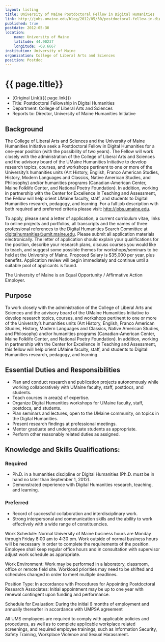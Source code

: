 ```yaml
---
layout: listing
title: University of Maine Postdoctoral Fellow in Digital Humanities
link: http://jobs.umaine.edu/blog/2012/05/30/postdoctoral-fellow-in-digital-humanities/
published: true
postdate: 2012-05-30
location:
    name: University of Maine
    latitude: 44.90237
    longitude: -68.6667
institution: University of Maine
organization: College of Liberal Arts and Sciences
position: Postdoc
---
```


# {{ page.title}}

* [Original Link]({{ page.link}})
* Title: Postdoctoral Fellowship in Digital Humanities
* Department: College of Liberal Arts and Sciences
* Reports to: Director, University of Maine Humanities Initiative

## Background
The College of Liberal Arts and Sciences and the University of Maine Humanities Initiative seek a Postdoctoral Fellow in Digital Humanities for a one-year position (with the possibility of two years). The Fellow will work closely with the administration of the College of Liberal Arts and Sciences and the advisory board of the UMaine Humanities Initiative to develop research topics, courses, and workshops pertinent to one or more of the University’s humanities units (Art History, English, Franco American Studies, History, Modern Languages and Classics, Native American Studies, and Philosophy) and/or humanities programs (Canadian-American Center, Maine Folklife Center, and National Poetry Foundation). In addition, working in partnership with the Center for Excellence in Teaching and Assessment, the Fellow will help orient UMaine faculty, staff, and students to Digital Humanities research, pedagogy, and learning. For a full job description with both required and preferred criteria please visit:  http://jobs.umaine.edu.

To apply, please send a letter of application, a current curriculum vitae, links to online projects and portfolios, all transcripts and the names of three professional references to the Digital Humanities Search Committee at digitalhumanities@umit.maine.edu.  Please submit all application materials electronically. The letter of application should explain your qualifications for the position, describe your research plans, discuss courses you would like to teach, and suggest some possible themes for workshops/seminars to be held at the University of Maine. Proposed Salary is $35,000 per year, plus benefits.  Application review will begin immediately and continue until a suitable pool of applicants is found.

The University of Maine is an Equal Opportunity / Affirmative Action Employer.

## Purpose
To work closely with the administration of the College of Liberal Arts and Sciences and the advisory board of the UMaine Humanities Initiative to develop research topics, courses, and workshops pertinent to one or more of the University’s humanities units (Art History, English, Franco American Studies, History, Modern Languages and Classics, Native American Studies, and Philosophy) and/or humanities programs (Canadian-American Center, Maine Folklife Center, and National Poetry Foundation). In addition, working in partnership with the Center for Excellence in Teaching and Assessment, this fellow will help orient UMaine faculty, staff, and students to Digital Humanities research, pedagogy, and learning.

## Essential Duties and Responsibilities

* Plan and conduct research and publication projects autonomously while working collaboratively with UMaine faculty, staff, postdocs, and students.
* Teach courses in area(s) of expertise.
* Organize Digital Humanities workshops for UMaine faculty, staff, postdocs, and students.
* Plan seminars and lectures, open to the UMaine community, on topics in the Digital Humanities.
* Present research findings at professional meetings.
* Mentor graduate and undergraduate students as appropriate.
* Perform other reasonably related duties as assigned.

## Knowledge and Skills Qualifications:

### Required
* Ph.D. in a humanities discipline or Digital Humanities (Ph.D. must be in hand no later than September 1, 2012).
* Demonstrated experience with Digital Humanities research, teaching, and learning.

### Preferred

* Record of successful collaboration and interdisciplinary work.
* Strong interpersonal and communication skills and the ability to work effectively with a wide range of constituencies.

Work Schedule: Normal University of Maine business hours are Monday through Friday 8:00 am to 4:30 pm.  Work outside of normal business hours will be necessary in order to complete the requirements of the position. Employee shall keep regular office hours and in consultation with supervisor adjust work schedule as appropriate.

Work Environment: Work may be performed in a laboratory, classroom, office or remote field site.  Workload priorities may need to be shifted and schedules changed in order to meet multiple deadlines.

Position Type: In accordance with Procedures for Appointing Postdoctoral Research Associates: Initial appointment may be up to one year with renewal contingent upon funding and performance.

Schedule for Evaluation: During the initial 6 months of employment and annually thereafter in accordance with UMPSA agreement

All UMS employees are required to comply with applicable policies and procedures, as well as to complete applicable workplace related screenings, and required employee trainings, such as Information Security, Safety Training, Workplace Violence and Sexual Harassment.